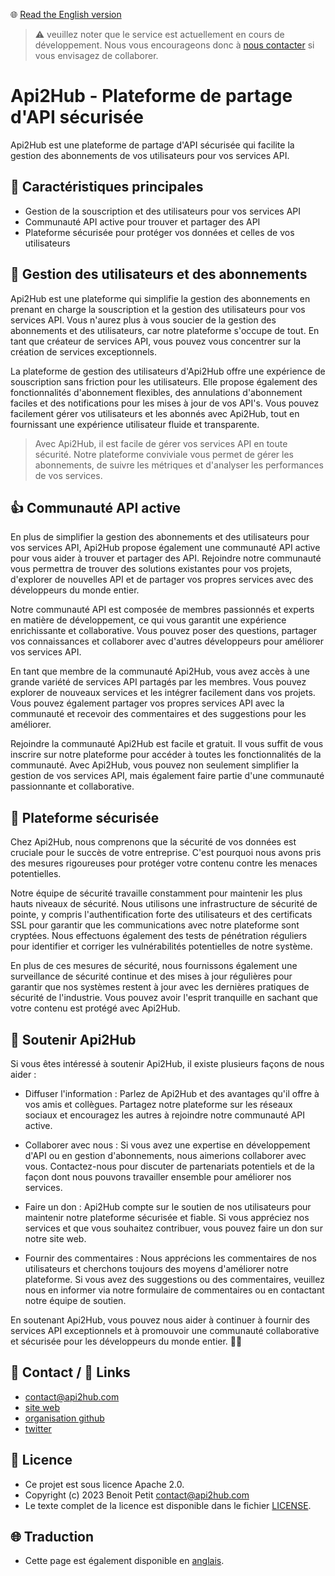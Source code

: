 🌐 [Read the English version](https://github.com/api2hub/api2hub/blob/main/README_EN.md)

> ⚠️   veuillez noter que le service est actuellement en cours de développement. Nous vous encourageons donc à [nous contacter](mailto:contact@api2hub.com) si vous envisagez de collaborer.

# **Api2Hub - Plateforme de partage d'API sécurisée**
Api2Hub est une plateforme de partage d'API sécurisée qui facilite la gestion des abonnements de vos utilisateurs pour vos services API.

## **👀 Caractéristiques principales**

- Gestion de la souscription et des utilisateurs pour vos services API
- Communauté API active pour trouver et partager des API
- Plateforme sécurisée pour protéger vos données et celles de vos utilisateurs

## **💁 Gestion des utilisateurs et des abonnements**

Api2Hub est une plateforme qui simplifie la gestion des abonnements en prenant en charge la souscription et la gestion des utilisateurs pour vos services API. Vous n'aurez plus à vous soucier de la gestion des abonnements et des utilisateurs, car notre plateforme s'occupe de tout. En tant que créateur de services API, vous pouvez vous concentrer sur la création de services exceptionnels.

La plateforme de gestion des utilisateurs d'Api2Hub offre une expérience de souscription sans friction pour les utilisateurs. Elle propose également des fonctionnalités d'abonnement flexibles, des annulations d'abonnement faciles et des notifications pour les mises à jour de vos API's. Vous pouvez facilement gérer vos utilisateurs et les abonnés avec Api2Hub, tout en fournissant une expérience utilisateur fluide et transparente.

> Avec Api2Hub, il est facile de gérer vos services API en toute sécurité. Notre plateforme conviviale vous permet de gérer les abonnements, de suivre les métriques et d'analyser les performances de vos services.

## **👍️ Communauté API active**

En plus de simplifier la gestion des abonnements et des utilisateurs pour vos services API, Api2Hub propose également une communauté API active pour vous aider à trouver et partager des API. Rejoindre notre communauté vous permettra de trouver des solutions existantes pour vos projets, d'explorer de nouvelles API et de partager vos propres services avec des développeurs du monde entier.

Notre communauté API est composée de membres passionnés et experts en matière de développement, ce qui vous garantit une expérience enrichissante et collaborative. Vous pouvez poser des questions, partager vos connaissances et collaborer avec d'autres développeurs pour améliorer vos services API.

En tant que membre de la communauté Api2Hub, vous avez accès à une grande variété de services API partagés par les membres. Vous pouvez explorer de nouveaux services et les intégrer facilement dans vos projets. Vous pouvez également partager vos propres services API avec la communauté et recevoir des commentaires et des suggestions pour les améliorer.

Rejoindre la communauté Api2Hub est facile et gratuit. Il vous suffit de vous inscrire sur notre plateforme pour accéder à toutes les fonctionnalités de la communauté. Avec Api2Hub, vous pouvez non seulement simplifier la gestion de vos services API, mais également faire partie d'une communauté passionnante et collaborative.

## **🔐 Plateforme sécurisée**

Chez Api2Hub, nous comprenons que la sécurité de vos données est cruciale pour le succès de votre entreprise. C'est pourquoi nous avons pris des mesures rigoureuses pour protéger votre contenu contre les menaces potentielles.

Notre équipe de sécurité travaille constamment pour maintenir les plus hauts niveaux de sécurité. Nous utilisons une infrastructure de sécurité de pointe, y compris l'authentification forte des utilisateurs et des certificats SSL pour garantir que les communications avec notre plateforme sont cryptées. Nous effectuons également des tests de pénétration réguliers pour identifier et corriger les vulnérabilités potentielles de notre système.

En plus de ces mesures de sécurité, nous fournissons également une surveillance de sécurité continue et des mises à jour régulières pour garantir que nos systèmes restent à jour avec les dernières pratiques de sécurité de l'industrie. Vous pouvez avoir l'esprit tranquille en sachant que votre contenu est protégé avec Api2Hub.

## **💚 Soutenir Api2Hub**
Si vous êtes intéressé à soutenir Api2Hub, il existe plusieurs façons de nous aider :

- Diffuser l'information : Parlez de Api2Hub et des avantages qu'il offre à vos amis et collègues. Partagez notre plateforme sur les réseaux sociaux et encouragez les autres à rejoindre notre communauté API active.

- Collaborer avec nous : Si vous avez une expertise en développement d'API ou en gestion d'abonnements, nous aimerions collaborer avec vous. Contactez-nous pour discuter de partenariats potentiels et de la façon dont nous pouvons travailler ensemble pour améliorer nos services.

- Faire un don : Api2Hub compte sur le soutien de nos utilisateurs pour maintenir notre plateforme sécurisée et fiable. Si vous appréciez nos services et que vous souhaitez contribuer, vous pouvez faire un don sur notre site web.

- Fournir des commentaires : Nous apprécions les commentaires de nos utilisateurs et cherchons toujours des moyens d'améliorer notre plateforme. Si vous avez des suggestions ou des commentaires, veuillez nous en informer via notre formulaire de commentaires ou en contactant notre équipe de soutien.

En soutenant Api2Hub, vous pouvez nous aider à continuer à fournir des services API exceptionnels et à promouvoir une communauté collaborative et sécurisée pour les développeurs du monde entier. 💚💚

## **📨 Contact / 📎 Links**

- [contact@api2hub.com](mailto:contact@api2hub.com)
- [site web](https://api2hub.com/)
- [organisation github](https://github.com/api2hub)
- [twitter](https://twitter.com/api2hub)

## **📃 Licence**
- Ce projet est sous licence Apache 2.0.
- Copyright (c) 2023 Benoit Petit contact@api2hub.com
- Le texte complet de la licence est disponible dans le fichier [LICENSE](https://github.com/api2hub/api2hub/blob/main/LICENSE).

## **🌐 Traduction**
- Cette page est également disponible en [anglais](https://github.com/api2hub/api2hub/blob/main/README_EN.md).
